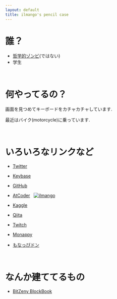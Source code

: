 ```yaml
---
layout: default
title: ilmango's pencil case
---
```


# 誰？

* [哲学的ゾンビ](https://ja.wikipedia.org/wiki/%E5%93%B2%E5%AD%A6%E7%9A%84%E3%82%BE%E3%83%B3%E3%83%93)(ではない)
* 学生

<br>

# 何やってるの？

画面を見つめてキーボードをカチャカチャしています.

最近はバイク(motorcycle)に乗っています.

<br>

# いろいろなリンクなど

- [Twitter](https://twitter.com/ilmang0)

- [Keybase](https://keybase.io/ilmang0)

- [GitHub](https://github.com/ilmango-doge)

- [AtCoder](https://atcoder.jp/users/ilmango) &nbsp; [![ilmango](https://img.shields.io/endpoint?url=https%3A%2F%2Fatcoder-badges.now.sh%2Fapi%2Fatcoder%2Fjson%2Filmango)](https://atcoder.jp/users/ilmango)

- [Kaggle](https://www.kaggle.com/ilmango)

- [Qiita](https://qiita.com/ilmango)

- [Twitch](https://www.twitch.tv/ilmango_ChikaP/videos/all)

- [Monappy](https://monappy.jp/u/ilmango)

- [もなっぴドン](https://mstdn.monappy.jp/@ilmango)

<br>

# なんか建ててるもの

- [BitZeny BlockBook](https://bitzeny-blockbook.ilmango.work/)